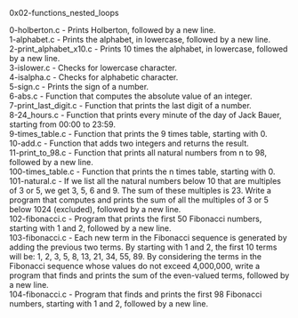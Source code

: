 0x02-functions_nested_loops

0-holberton.c - Prints Holberton, followed by a new line.\
1-alphabet.c - Prints the alphabet, in lowercase, followed by a new line.\
2-print_alphabet_x10.c - Prints 10 times the alphabet, in lowercase, followed by a new line.\
3-islower.c - Checks for lowercase character.\
4-isalpha.c - Checks for alphabetic character.\
5-sign.c - Prints the sign of a number.\
6-abs.c - Function that computes the absolute value of an integer.\
7-print_last_digit.c - Function that prints the last digit of a number.\
8-24_hours.c - Function that prints every minute of the day of Jack Bauer, starting from 00:00 to 23:59.\
9-times_table.c - Function that prints the 9 times table, starting with 0.\
10-add.c - Function that adds two integers and returns the result.\
11-print_to_98.c - Function that prints all natural numbers from n to 98, followed by a new line.\
100-times_table.c - Function that prints the n times table, starting with 0.\
101-natural.c - If we list all the natural numbers below 10 that are multiples of 3 or 5, we get 3, 5, 6 and 9. The sum of these multiples is 23. Write a program that computes and prints the sum of all the multiples of 3 or 5 below 1024 (excluded), followed by a new line.\
102-fibonacci.c - Program that prints the first 50 Fibonacci numbers, starting with 1 and 2, followed by a new line.\
103-fibonacci.c - Each new term in the Fibonacci sequence is generated by adding the previous two terms. By starting with 1 and 2, the first 10 terms will be: 1, 2, 3, 5, 8, 13, 21, 34, 55, 89. By considering the terms in the Fibonacci sequence whose values do not exceed 4,000,000, write a program that finds and prints the sum of the even-valued terms, followed by a new line.\
104-fibonacci.c - Program that finds and prints the first 98 Fibonacci numbers, starting with 1 and 2, followed by a new line.
